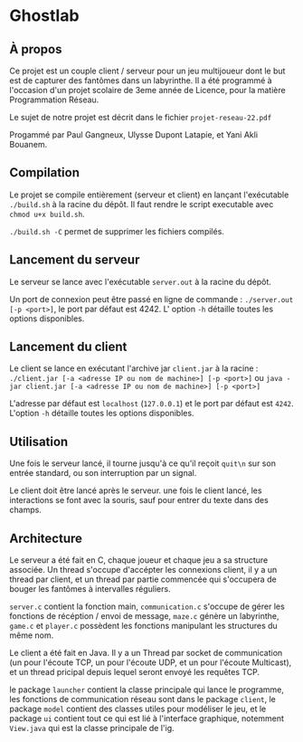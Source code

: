 # Ghostlab

## À propos

Ce projet est un couple client / serveur pour un jeu multijoueur dont le but est de capturer des fantômes dans un labyrinthe. Il a été programmé à l'occasion d'un projet scolaire de 3eme année de Licence, pour la matière Programmation Réseau.

Le sujet de notre projet est décrit dans le fichier `projet-reseau-22.pdf`

Progammé par Paul Gangneux, Ulysse Dupont Latapie, et Yani Akli Bouanem.

## Compilation

Le projet se compile entièrement (serveur et client) en lançant l'exécutable `./build.sh` à la racine du dépôt.
Il faut rendre le script executable avec `chmod u+x build.sh`.

`./build.sh -C` permet de supprimer les fichiers compilés.

## Lancement du serveur

Le serveur se lance avec l'exécutable `server.out` à la racine du dépôt.

Un port de connexion peut être passé en ligne de commande : `./server.out [-p <port>]`, le port par défaut est 4242.
L' option `-h` détaille toutes les options disponibles.

## Lancement du client

Le client se lance en exécutant l'archive jar `client.jar` à la racine :
`./client.jar [-a <adresse IP ou nom de machine>] [-p <port>]`
ou `java -jar client.jar [-a <adresse IP ou nom de machine>] [-p <port>]`

L'adresse par défaut est `localhost` (`127.0.0.1`) et le port par défaut est `4242`.
L'option `-h` détaille toutes les options disponibles.

## Utilisation

Une fois le serveur lancé, il tourne jusqu'à ce qu'il reçoit `quit\n` sur son entrée standard, ou son interruption par un signal.

Le client doit être lancé après le serveur. une fois le client lancé, les interactions se font avec la souris, sauf pour entrer du texte dans des champs.

## Architecture

Le serveur a été fait en C, chaque joueur et chaque jeu a sa structure associée. Un thread s'occupe d'accépter les connexions client, il y a un thread par client, et un thread par partie commencée qui s'occupera de bouger les fantômes à intervalles réguliers.

`server.c` contient la fonction main, `communication.c` s'occupe de gérer les fonctions de récéption / envoi de message, `maze.c` génère un labyrinthe, `game.c` et `player.c` possèdent les fonctions manipulant les structures du même nom.

Le client a été fait en Java. Il y a un Thread par socket de communication (un pour l'écoute TCP, un pour l'écoute UDP, et un pour l'écoute Multicast), et un thread pricipal depuis lequel seront envoyé les requêtes TCP.

le package `launcher` contient la classe principale qui lance le programme, les fonctions de communication réseau sont dans le package `client`, le package `model` contient des classes utiles pour modéliser le jeu, et le package `ui` contient tout ce qui est lié à l'interface graphique, notemment `View.java` qui est la classe principale de l'ig.